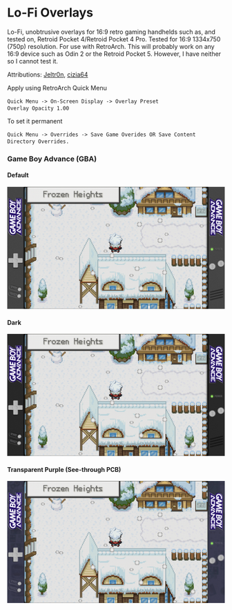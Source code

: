 # Lo-Fi Overlays
Lo-Fi, unobtrusive overlays for 16:9 retro gaming handhelds such as, and tested on, Retroid Pocket 4/Retroid Pocket 4 Pro. Tested for 16:9 1334x750 (750p) resolution. For use with RetroArch. This will probably work on any 16:9 device such as Odin 2 or the Retroid Pocket 5. However, I have neither so I cannot test it.  
  
Attributions: [Jeltr0n](https://github.com/Jeltr0n/Retro-Overlays), [cizia64](https://github.com/cizia64/CrossMix-OS)  

Apply using RetroArch Quick Menu
```
Quick Menu -> On-Screen Display -> Overlay Preset
Overlay Opacity 1.00
```
To set it permanent
```
Quick Menu -> Overrides -> Save Game Overides OR Save Content Directory Overrides.
```

### Game Boy Advance (GBA) ###
#### Default ####
<img src="preview/LoFi_GBA_750p_preview.png" alt="gba" width="600px">

#### Dark ####
<img src="preview/LoFi_GBA_dark_750p_preview.png" alt="gba-dark" width="600px">

#### Transparent Purple (See-through PCB) ####
<img src="preview/LoFi_GBA_transpurp_750p_preview.png" alt="gba-transparent-purple" width="1200px">


